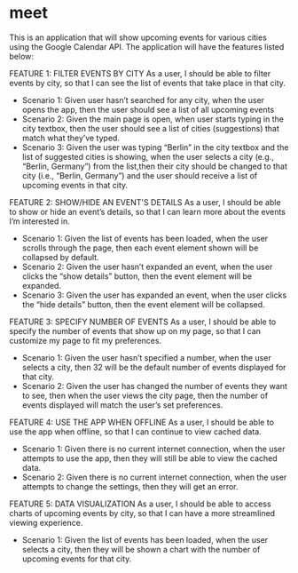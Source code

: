 # meet

This is an application that will show upcoming events for various cities using the Google Calendar API. The application will have the features listed below:

FEATURE 1: FILTER EVENTS BY CITY
As a user, I should be able to filter events by city, so that I can see the list of events that take place in that city.
* Scenario 1: Given user hasn’t searched for any city, when the user opens the app, then the user should see a list of all upcoming events
* Scenario 2: Given the main page is open, when user starts typing in the city textbox, then the user should see a list of cities (suggestions) that match what they’ve typed.
* Scenario 3: Given the user was typing “Berlin” in the city textbox and the list of suggested cities is showing, when the user selects a city (e.g., “Berlin, Germany”) from the list,then their city should be changed to that city (i.e., “Berlin, Germany”) and the user should receive a list of upcoming events in that city.

FEATURE 2: SHOW/HIDE AN EVENT'S DETAILS
As a user, I should be able to show or hide an event’s details, so that I can learn more about the events I’m interested in.
* Scenario 1: Given the list of events has been loaded, when the user scrolls through the page, then each event element shown will be collapsed by default.
* Scenario 2: Given the user hasn’t expanded an event, when the user clicks the “show details” button, then the event element will be expanded.
* Scenario 3: Given the user has expanded an event, when the user clicks the “hide details” button, then the event element will be collapsed.

FEATURE 3: SPECIFY NUMBER OF EVENTS
As a user, I should be able to specify the number of events that show up on my page, so that I can customize my page to fit my preferences.
* Scenario 1: Given the user hasn’t specified a number, when the user selects a city, then 32 will be the default number of events displayed for that city.
* Scenario 2: Given the user has changed the number of events they want to see, then when the user views the city page, then the number of events displayed will match the user’s set preferences.

FEATURE 4: USE THE APP WHEN OFFLINE
As a user, I should be able to use the app when offline, so that I can continue to view cached data.
* Scenario 1: Given there is no current internet connection, when the user attempts to use the app, then they will still be able to view the cached data.
* Scenario 2: Given there is no current internet connection, when the user attempts to change the settings, then they will get an error.

FEATURE 5: DATA VISUALIZATION
As a user, I should be able to access charts of upcoming events by city, so that I can have a more streamlined viewing experience.
* Scenario 1: Given the list of events has been loaded, when the user selects a city, then they will be shown a chart with the number of upcoming events for that city.
